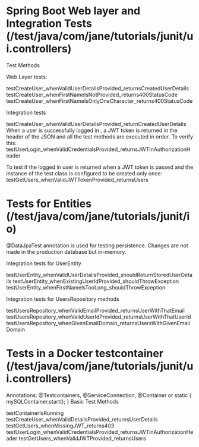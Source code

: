 # Spring Boot Web layer and Integration Tests (/test/java/com/jane/tutorials/junit/ui.controllers)

Test Methods

Web Layer tests:

testCreateUser_whenValidUserDetailsProvided_returnsCreatedUserDetails
testCreateUser_whenFirstNameIsNotProvided_returns400StatusCode
testCreateUser_whenFirstNameIsOnlyOneCharacter_returns400StatusCode

Integration tests

testCreateUser_whenValidUserDetailsProvided_returnCreatedUserDetails
When a user is successfully logged in , a JWT token is returned in the header of the JSON and all the test methods are executed in order. To verify this: testUserLogin_whenValidCredentialsProvided_returnsJWTInAuthorizationHeader

To test if the logged in user is returned when a JWT token is passed and the instance of the test class is configured to be created only once: testGetUsers_whenValidJWTTokenProvided_returnsUsers

# Tests for Entities (/test/java/com/jane/tutorials/junit/io)

@DataJpaTest annotation is used for testing persistence.
Changes are not made in the production database but in-memory.

Integration tests for UserEntity

testUserEntity_whenValidUserDetailsProvided_shouldReturnStoredUserDetails
testUserEntity_whenExistingUserIdProvided_shouldThrowException
testUserEntity_whenFirstNameIsTooLong_shouldThrowException

Integration tests for UsersRepository methods

testUsersRepository_whenValidEmailProvided_returnsUserWithThatEmail
testUsersRepository_whenValidUserIdProvided_returnsUserWithThatUserId
testUsersRepository_whenGivenEmailDomain_returnsUsersWithGivenEmailDomain

# Tests in a  Docker testcontainer (/test/java/com/jane/tutorials/junit/ui.controllers)

Annotations: @Testcontainers,  @ServiceConnection,
    @Container
or
    static {
        mySQLContainer.start();
    }
Basic Test Methods

testContainerIsRunning
testCreateUser_whenValidDetailsProvided_returnsUserDetails
testGetUsers_whenMissingJWT_returns403
testUserLogin_whenValidCredentialsProvided_returnsJWTinAuthorizationHeader
testGetUsers_whenValidJWTProvided_returnsUsers